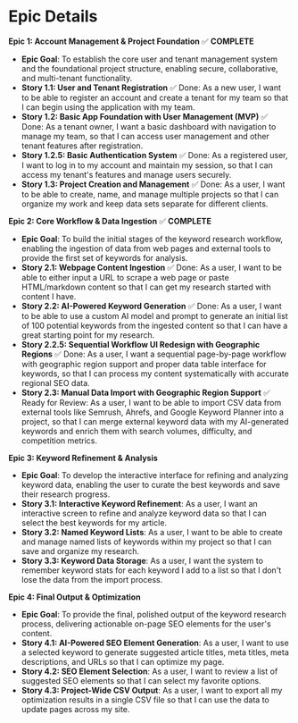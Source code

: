# Epic Details

**Epic 1: Account Management & Project Foundation** ✅ **COMPLETE**
* **Epic Goal**: To establish the core user and tenant management system and the foundational project structure, enabling secure, collaborative, and multi-tenant functionality.
* **Story 1.1: User and Tenant Registration** ✅ Done: As a new user, I want to be able to register an account and create a tenant for my team so that I can begin using the application with my team.
* **Story 1.2: Basic App Foundation with User Management (MVP)** ✅ Done: As a tenant owner, I want a basic dashboard with navigation to manage my team, so that I can access user management and other tenant features after registration.
* **Story 1.2.5: Basic Authentication System** ✅ Done: As a registered user, I want to log in to my account and maintain my session, so that I can access my tenant's features and manage users securely.
* **Story 1.3: Project Creation and Management** ✅ Done: As a user, I want to be able to create, name, and manage multiple projects so that I can organize my work and keep data sets separate for different clients.

**Epic 2: Core Workflow & Data Ingestion** ✅ **COMPLETE**
* **Epic Goal**: To build the initial stages of the keyword research workflow, enabling the ingestion of data from web pages and external tools to provide the first set of keywords for analysis.
* **Story 2.1: Webpage Content Ingestion** ✅ Done: As a user, I want to be able to either input a URL to scrape a web page or paste HTML/markdown content so that I can get my research started with content I have.
* **Story 2.2: AI-Powered Keyword Generation** ✅ Done: As a user, I want to be able to use a custom AI model and prompt to generate an initial list of 100 potential keywords from the ingested content so that I can have a great starting point for my research.
* **Story 2.2.5: Sequential Workflow UI Redesign with Geographic Regions** ✅ Done: As a user, I want a sequential page-by-page workflow with geographic region support and proper data table interface for keywords, so that I can process my content systematically with accurate regional SEO data.
* **Story 2.3: Manual Data Import with Geographic Region Support** ✅ Ready for Review: As a user, I want to be able to import CSV data from external tools like Semrush, Ahrefs, and Google Keyword Planner into a project, so that I can merge external keyword data with my AI-generated keywords and enrich them with search volumes, difficulty, and competition metrics.

**Epic 3: Keyword Refinement & Analysis**
* **Epic Goal**: To develop the interactive interface for refining and analyzing keyword data, enabling the user to curate the best keywords and save their research progress.
* **Story 3.1: Interactive Keyword Refinement**: As a user, I want an interactive screen to refine and analyze keyword data so that I can select the best keywords for my article.
* **Story 3.2: Named Keyword Lists**: As a user, I want to be able to create and manage named lists of keywords within my project so that I can save and organize my research.
* **Story 3.3: Keyword Data Storage**: As a user, I want the system to remember keyword stats for each keyword I add to a list so that I don't lose the data from the import process.

**Epic 4: Final Output & Optimization**
* **Epic Goal**: To provide the final, polished output of the keyword research process, delivering actionable on-page SEO elements for the user's content.
* **Story 4.1: AI-Powered SEO Element Generation**: As a user, I want to use a selected keyword to generate suggested article titles, meta titles, meta descriptions, and URLs so that I can optimize my page.
* **Story 4.2: SEO Element Selection**: As a user, I want to review a list of suggested SEO elements so that I can select my favorite options.
* **Story 4.3: Project-Wide CSV Output**: As a user, I want to export all my optimization results in a single CSV file so that I can use the data to update pages across my site.